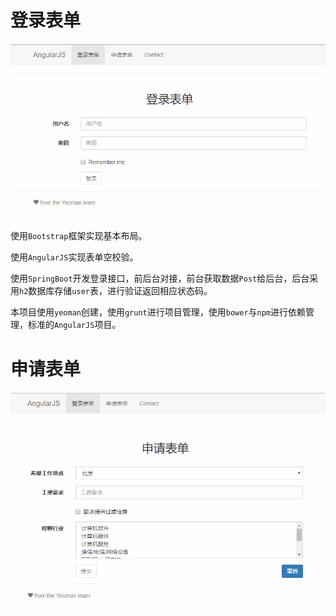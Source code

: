 # 登录表单

![最终效果](assets/login-effect.png)

使用`Bootstrap`框架实现基本布局。

使用`AngularJS`实现表单空校验。

使用`SpringBoot`开发登录接口，前后台对接，前台获取数据`Post`给后台，后台采用`h2`数据库存储`user`表，进行验证返回相应状态码。

本项目使用`yeoman`创建，使用`grunt`进行项目管理，使用`bower`与`npm`进行依赖管理，标准的`AngularJS`项目。

# 申请表单

![最终效果](assets/apply-effect.png)
